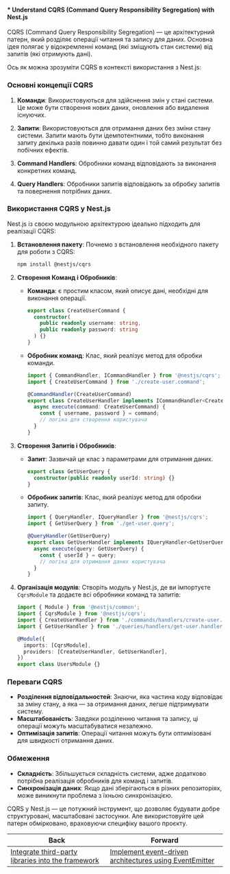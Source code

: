 #### * Understand CQRS (Command Query Responsibility Segregation) with Nest.js

CQRS (Command Query Responsibility Segregation) — це архітектурний патерн, який розділяє операції читання та запису для даних. Основна ідея полягає у відокремленні команд (які зміщують стан системи) від запитів (які отримують дані).

Ось як можна зрозуміти CQRS в контексті використання з Nest.js:

### Основні концепції CQRS

1. **Команди**: Використовуються для здійснення змін у стані системи. Це може бути створення нових даних, оновлення або видалення існуючих.

2. **Запити**: Використовуються для отримання даних без зміни стану системи. Запити мають бути ідeмпотентними, тобто виконання запиту декілька разів повинно давати один і той самий результат без побічних ефектів.

3. **Command Handlers**: Обробники команд відповідають за виконання конкретних команд.

4. **Query Handlers**: Обробники запитів відповідають за обробку запитів та повернення потрібних даних.

### Використання CQRS у Nest.js

Nest.js із своєю модульною архітектурою ідеально підходить для реалізації CQRS:

1. **Встановлення пакету**:
   Почнемо з встановлення необхідного пакету для роботи з CQRS:
   ```bash
   npm install @nestjs/cqrs
   ```

2. **Створення Команд і Обробників**:
   - **Команда**: є простим класом, який описує дані, необхідні для виконання операції.
     
     ```typescript
     export class CreateUserCommand {
       constructor(
         public readonly username: string,
         public readonly password: string
       ) {}
     }
     ```

   - **Обробник команд**: Клас, який реалізує метод для обробки команди.
     
     ```typescript
     import { CommandHandler, ICommandHandler } from '@nestjs/cqrs';
     import { CreateUserCommand } from './create-user.command';

     @CommandHandler(CreateUserCommand)
     export class CreateUserHandler implements ICommandHandler<CreateUserCommand> {
       async execute(command: CreateUserCommand) {
         const { username, password } = command;
         // логіка для створення користувача
       }
     }
     ```

3. **Створення Запитів і Обробників**:
   - **Запит**: Зазвичай це клас з параметрами для отримання даних.
     
     ```typescript
     export class GetUserQuery {
       constructor(public readonly userId: string) {}
     }
     ```

   - **Обробник запитів**: Клас, який реалізує метод для обробки запиту.
     
     ```typescript
     import { QueryHandler, IQueryHandler } from '@nestjs/cqrs';
     import { GetUserQuery } from './get-user.query';

     @QueryHandler(GetUserQuery)
     export class GetUserHandler implements IQueryHandler<GetUserQuery> {
       async execute(query: GetUserQuery) {
         const { userId } = query;
         // логіка для отримання даних користувача
       }
     }
     ```

4. **Організація модулів**:
   Створіть модуль у Nest.js, де ви імпортуєте `CqrsModule` та додаєте всі обробники команд та запитів:

   ```typescript
   import { Module } from '@nestjs/common';
   import { CqrsModule } from '@nestjs/cqrs';
   import { CreateUserHandler } from './commands/handlers/create-user.handler';
   import { GetUserHandler } from './queries/handlers/get-user.handler';

   @Module({
     imports: [CqrsModule],
     providers: [CreateUserHandler, GetUserHandler],
   })
   export class UsersModule {}
   ```

### Переваги CQRS

- **Розділення відповідальностей**: Знаючи, яка частина коду відповідає за зміну стану, а яка — за отримання даних, легше підтримувати систему.
- **Масштабованість**: Завдяки розділенню читання та запису, ці операції можуть масштабуватися незалежно.
- **Оптимізація запитів**: Операції читання можуть бути оптимізовані для швидкості отримання даних.

### Обмеження

- **Складність**: Збільшується складність системи, адже додатково потрібна реалізація обробників для команд і запитів.
- **Синхронізація даних**: Якщо дані зберігаються в різних репозиторіях, може виникнути проблема з їхньою синхронізацією.

CQRS у Nest.js — це потужний інструмент, що дозволяє будувати добре структуровані, масштабовані застосунки. Але використовуйте цей патерн обмірковано, враховуючи специфіку вашого проєкту.

| Back | Forward |
|---|---|
| [Integrate third-party libraries into the framework](/ua/senior/nestjs/integrate-external-libraries-into-the-system.md)  | [Implement event-driven architectures using EventEmitter](/ua/senior/nestjs/implement-eventdriven-architectures-using-eventemitter.md) |